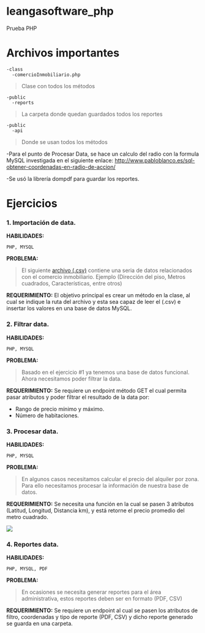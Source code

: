 # leangasoftware_php
Prueba PHP

# Archivos importantes
  ```
  -class
    -comercioInmobiliario.php
  ```
  > Clase con todos los métodos
  ```
  -public
    -reports
  ```
  > La carpeta donde quedan guardados todos los reportes
  ```
  -public
    -api
  ```
  > Donde se usan todos los métodos


-Para el punto de Procesar Data, se hace un calculo del radio con la formula MySQL investigada en el siguiente enlace:
  http://www.pabloblanco.es/sql-obtener-coordenadas-en-radio-de-accion/
  
-Se usó la librería dompdf para guardar los reportes.


# Ejercicios

### 1. Importación de data.

__HABILIDADES:__
```
PHP, MYSQL
```
__PROBLEMA:__
> El siguiente [archivo (.csv)](https://gist.github.com/leifermendez/627650290d3edaeb420eef50395da73f) contiene una seria de datos relacionados con el comercio inmobiliario. Ejemplo (Dirección del piso, Metros cuadrados, Características, entre otros)

__REQUERIMIENTO:__
El objetivo principal es crear un método en la clase, al cual se indique la ruta del archivo y esta sea capaz de leer el (.csv) e insertar los valores en una base de datos MySQL.


### 2. Filtrar data.

__HABILIDADES:__
```
PHP, MYSQL
```

__PROBLEMA:__
> Basado en el ejercicio #1 ya tenemos una base de datos funcional. Ahora necesitamos poder filtrar la data.

__REQUERIMIENTO:__
Se requiere un endpoint método GET el cual permita pasar atributos y poder filtrar el resultado de la data por: 
- Rango de precio mínimo y máximo.
-  Número de habitaciones.


### 3. Procesar data.

__HABILIDADES:__
```
PHP, MYSQL
```

__PROBLEMA:__
> En algunos casos necesitamos calcular el precio del alquiler por zona. Para ello necesitamos procesar la información de nuestra base de datos.

__REQUERIMIENTO:__
Se necesita una función en la cual se pasen 3 atributos (Latitud, Longitud, Distancia km), y está retorne el precio promedio del metro cuadrado.

![](https://i.stack.imgur.com/U1c9F.png)


### 4. Reportes data.

__HABILIDADES:__
```
PHP, MYSQL, PDF
```

__PROBLEMA:__
> En ocasiones se necesita generar reportes para el área administrativa, estos reportes deben ser en formato (PDF, CSV)

__REQUERIMIENTO:__
Se requiere un endpoint al cual se pasen los atributos de filtro, coordenadas y tipo de reporte (PDF, CSV) y dicho reporte generado se guarda en una carpeta.


